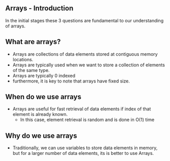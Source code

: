 ## Arrays - Introduction

In the initial stages these 3 questions are fundamental to our understanding of arrays.

## What are arrays?
- Arrays are collections of data elements stored at contiguous memory locations.
- Arrays are typically used when we want to store a collection of elements of the same type.
- Arrays are typically 0 indexed 
- furthermore, it is key to note that arrays have fixed size.

## When do we use arrays
- Arrays are useful for fast retrieval of data elements if index of that element is already known.
    - In this case, element retrieval is random and is done in O(1) time

## Why do we use arrays
- Traditionally, we can use variables to store data elements in memory, but for a larger number of data elements, its is better to use Arrays.
